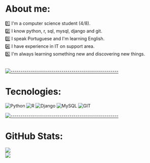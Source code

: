 # About me:
:one: I'm a computer science student (4/8).<br/>
:two: I know python, r, sql, mysql, django and git.<br/>
:three: I speak Portuguese and I'm learning English.<br/> 
:four: I have experience in IT on support area.<br/>
:five: I'm always learning something new and discovering new things.</a><br/><br>

[![-----------------------------------------------------](
https://raw.githubusercontent.com/andreasbm/readme/master/assets/lines/aqua.png)](https://github.com/BaseMax?tab=repositories)

# Tecnologies:
![Python](https://img.shields.io/badge/python-3670A0?style=for-the-badge&logo=python&logoColor=ffdd54) 
![R](https://img.shields.io/badge/r-%23276DC3.svg?style=for-the-badge&logo=r&logoColor=white) 
![Django](https://img.shields.io/badge/django-%23092E20.svg?style=for-the-badge&logo=django&logoColor=white) 
![MySQL](https://img.shields.io/badge/mysql-%2300f.svg?style=for-the-badge&logo=mysql&logoColor=white)
![GIT](https://img.shields.io/badge/GIT-E44C30?style=for-the-badge&logo=git&logoColor=white)<br>

[![-----------------------------------------------------](
https://raw.githubusercontent.com/andreasbm/readme/master/assets/lines/aqua.png)](https://github.com/BaseMax?tab=repositories)<br>

# GitHub Stats:
![](https://github-readme-stats.vercel.app/api?username=marcosdataleal&theme=great-gatsby&hide_border=false&include_all_commits=true&count_private=true&title_color=00FF00&text_color=00FF00)<br/>
![](https://github-readme-stats.vercel.app/api/top-langs/?username=marcosdataleal&theme=great-gatsby&hide_border=false&include_all_commits=true&count_private=true&layout=compact&title_color=00FF00&text_color=00FF00)
<!-- Proudly created with GPRM ( https://gprm.itsvg.in ) -->
